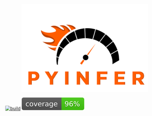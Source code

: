 <p align="center">
    <a id="pyinfer" href="#pyinfer">
        <img src="media/Pyinfer.png" alt="Pyinfer logo" title="Pyinfer Logo" width="400" />
    </a>
</p>

[![build](https://circleci.com/gh/cdpierse/pyinfer.svg?style=shield&circle-token=2c8717a6df1a49242ab0f694f8ab4bb58d376c91)](https://app.circleci.com/pipelines/github/cdpierse/pyinfer)
<img src="./test/static/coverage.svg">
